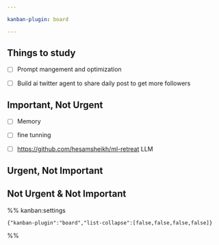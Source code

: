 ```yaml
---

kanban-plugin: board

---
```


## Things to study

- [ ] Prompt mangement and optimization
- [ ] Build ai twitter agent to share daily post to get more followers


## **Important, Not Urgent**

- [ ] Memory
- [ ] fine tunning
- [ ] https://github.com/hesamsheikh/ml-retreat LLM


## Urgent, Not Important



## Not Urgent & Not Important





%% kanban:settings
```
{"kanban-plugin":"board","list-collapse":[false,false,false,false]}
```
%%